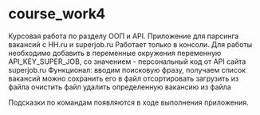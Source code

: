# course_work4

Курсовая работа по разделу ООП и API.
Приложение для парсинга вакансий с HH.ru и superjob.ru
Работает только в консоли.
Для работы необходимо добавить в переменные окружения переменную API_KEY_SUPER_JOB,
со значением - персональный код от API сайта superjob.ru
Функционал:
вводим поисковую фразу, получаем список вакансий
можно сохранить его в файл
отсортировать
загрузить из файла
очистить файл
удалить определенную вакансию из файла

Подсказки по командам появляются в ходе выполнения приложения.